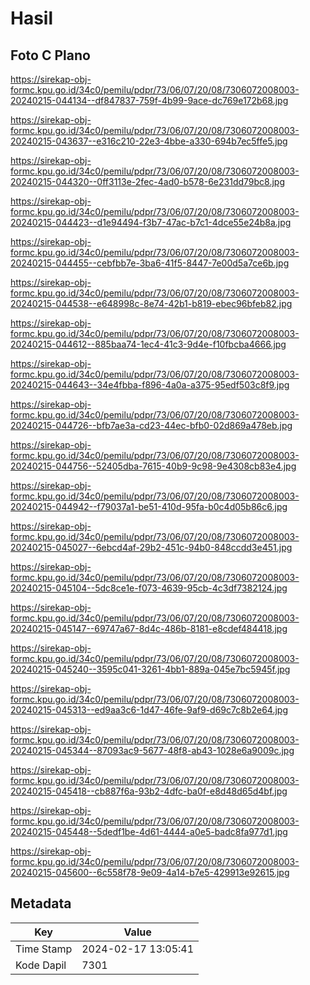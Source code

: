 # Hasil

## Foto C Plano

https://sirekap-obj-formc.kpu.go.id/34c0/pemilu/pdpr/73/06/07/20/08/7306072008003-20240215-044134--df847837-759f-4b99-9ace-dc769e172b68.jpg

https://sirekap-obj-formc.kpu.go.id/34c0/pemilu/pdpr/73/06/07/20/08/7306072008003-20240215-043637--e316c210-22e3-4bbe-a330-694b7ec5ffe5.jpg

https://sirekap-obj-formc.kpu.go.id/34c0/pemilu/pdpr/73/06/07/20/08/7306072008003-20240215-044320--0ff3113e-2fec-4ad0-b578-6e231dd79bc8.jpg

https://sirekap-obj-formc.kpu.go.id/34c0/pemilu/pdpr/73/06/07/20/08/7306072008003-20240215-044423--d1e94494-f3b7-47ac-b7c1-4dce55e24b8a.jpg

https://sirekap-obj-formc.kpu.go.id/34c0/pemilu/pdpr/73/06/07/20/08/7306072008003-20240215-044455--cebfbb7e-3ba6-41f5-8447-7e00d5a7ce6b.jpg

https://sirekap-obj-formc.kpu.go.id/34c0/pemilu/pdpr/73/06/07/20/08/7306072008003-20240215-044538--e648998c-8e74-42b1-b819-ebec96bfeb82.jpg

https://sirekap-obj-formc.kpu.go.id/34c0/pemilu/pdpr/73/06/07/20/08/7306072008003-20240215-044612--885baa74-1ec4-41c3-9d4e-f10fbcba4666.jpg

https://sirekap-obj-formc.kpu.go.id/34c0/pemilu/pdpr/73/06/07/20/08/7306072008003-20240215-044643--34e4fbba-f896-4a0a-a375-95edf503c8f9.jpg

https://sirekap-obj-formc.kpu.go.id/34c0/pemilu/pdpr/73/06/07/20/08/7306072008003-20240215-044726--bfb7ae3a-cd23-44ec-bfb0-02d869a478eb.jpg

https://sirekap-obj-formc.kpu.go.id/34c0/pemilu/pdpr/73/06/07/20/08/7306072008003-20240215-044756--52405dba-7615-40b9-9c98-9e4308cb83e4.jpg

https://sirekap-obj-formc.kpu.go.id/34c0/pemilu/pdpr/73/06/07/20/08/7306072008003-20240215-044942--f79037a1-be51-410d-95fa-b0c4d05b86c6.jpg

https://sirekap-obj-formc.kpu.go.id/34c0/pemilu/pdpr/73/06/07/20/08/7306072008003-20240215-045027--6ebcd4af-29b2-451c-94b0-848ccdd3e451.jpg

https://sirekap-obj-formc.kpu.go.id/34c0/pemilu/pdpr/73/06/07/20/08/7306072008003-20240215-045104--5dc8ce1e-f073-4639-95cb-4c3df7382124.jpg

https://sirekap-obj-formc.kpu.go.id/34c0/pemilu/pdpr/73/06/07/20/08/7306072008003-20240215-045147--69747a67-8d4c-486b-8181-e8cdef484418.jpg

https://sirekap-obj-formc.kpu.go.id/34c0/pemilu/pdpr/73/06/07/20/08/7306072008003-20240215-045240--3595c041-3261-4bb1-889a-045e7bc5945f.jpg

https://sirekap-obj-formc.kpu.go.id/34c0/pemilu/pdpr/73/06/07/20/08/7306072008003-20240215-045313--ed9aa3c6-1d47-46fe-9af9-d69c7c8b2e64.jpg

https://sirekap-obj-formc.kpu.go.id/34c0/pemilu/pdpr/73/06/07/20/08/7306072008003-20240215-045344--87093ac9-5677-48f8-ab43-1028e6a9009c.jpg

https://sirekap-obj-formc.kpu.go.id/34c0/pemilu/pdpr/73/06/07/20/08/7306072008003-20240215-045418--cb887f6a-93b2-4dfc-ba0f-e8d48d65d4bf.jpg

https://sirekap-obj-formc.kpu.go.id/34c0/pemilu/pdpr/73/06/07/20/08/7306072008003-20240215-045448--5dedf1be-4d61-4444-a0e5-badc8fa977d1.jpg

https://sirekap-obj-formc.kpu.go.id/34c0/pemilu/pdpr/73/06/07/20/08/7306072008003-20240215-045600--6c558f78-9e09-4a14-b7e5-429913e92615.jpg


## Metadata

| Key        | Value               |
| ---------- | ------------------- |
| Time Stamp | 2024-02-17 13:05:41 |
| Kode Dapil | 7301                |



